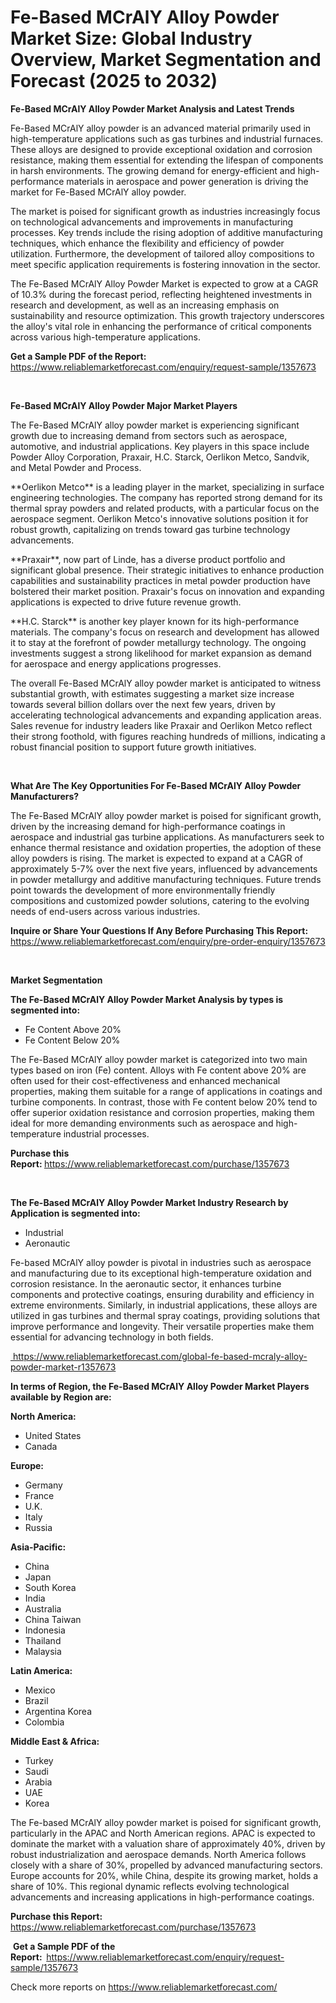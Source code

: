 <p><h1>Fe-Based MCrAlY Alloy Powder Market Size: Global Industry Overview, Market Segmentation and Forecast (2025 to 2032)</h1></p><p><strong>Fe-Based MCrAlY Alloy Powder Market Analysis and Latest Trends</strong></p>
<p><p>Fe-Based MCrAlY alloy powder is an advanced material primarily used in high-temperature applications such as gas turbines and industrial furnaces. These alloys are designed to provide exceptional oxidation and corrosion resistance, making them essential for extending the lifespan of components in harsh environments. The growing demand for energy-efficient and high-performance materials in aerospace and power generation is driving the market for Fe-Based MCrAlY alloy powder. </p><p>The market is poised for significant growth as industries increasingly focus on technological advancements and improvements in manufacturing processes. Key trends include the rising adoption of additive manufacturing techniques, which enhance the flexibility and efficiency of powder utilization. Furthermore, the development of tailored alloy compositions to meet specific application requirements is fostering innovation in the sector. </p><p>The Fe-Based MCrAlY Alloy Powder Market is expected to grow at a CAGR of 10.3% during the forecast period, reflecting heightened investments in research and development, as well as an increasing emphasis on sustainability and resource optimization. This growth trajectory underscores the alloy's vital role in enhancing the performance of critical components across various high-temperature applications.</p></p>
<p><strong>Get a Sample PDF of the Report:&nbsp;</strong> <a href="https://www.reliablemarketforecast.com/enquiry/request-sample/1357673?utm_campaign=3527&utm_medium=2&utm_source=Github&utm_content=ia&utm_term=02042025&utm_id=fe-based-mcraly-alloy-powder">https://www.reliablemarketforecast.com/enquiry/request-sample/1357673</a></p>
<p>&nbsp;</p>
<p><strong>Fe-Based MCrAlY Alloy Powder Major Market Players</strong></p>
<p><p>The Fe-Based MCrAlY alloy powder market is experiencing significant growth due to increasing demand from sectors such as aerospace, automotive, and industrial applications. Key players in this space include Powder Alloy Corporation, Praxair, H.C. Starck, Oerlikon Metco, Sandvik, and Metal Powder and Process.</p><p>**Oerlikon Metco** is a leading player in the market, specializing in surface engineering technologies. The company has reported strong demand for its thermal spray powders and related products, with a particular focus on the aerospace segment. Oerlikon Metco's innovative solutions position it for robust growth, capitalizing on trends toward gas turbine technology advancements.</p><p>**Praxair**, now part of Linde, has a diverse product portfolio and significant global presence. Their strategic initiatives to enhance production capabilities and sustainability practices in metal powder production have bolstered their market position. Praxair's focus on innovation and expanding applications is expected to drive future revenue growth.</p><p>**H.C. Starck** is another key player known for its high-performance materials. The company's focus on research and development has allowed it to stay at the forefront of powder metallurgy technology. The ongoing investments suggest a strong likelihood for market expansion as demand for aerospace and energy applications progresses.</p><p>The overall Fe-Based MCrAlY alloy powder market is anticipated to witness substantial growth, with estimates suggesting a market size increase towards several billion dollars over the next few years, driven by accelerating technological advancements and expanding application areas. Sales revenue for industry leaders like Praxair and Oerlikon Metco reflect their strong foothold, with figures reaching hundreds of millions, indicating a robust financial position to support future growth initiatives.</p></p>
<p>&nbsp;</p>
<p><strong>What Are The Key Opportunities For Fe-Based MCrAlY Alloy Powder Manufacturers?</strong></p>
<p><p>The Fe-Based MCrAlY alloy powder market is poised for significant growth, driven by the increasing demand for high-performance coatings in aerospace and industrial gas turbine applications. As manufacturers seek to enhance thermal resistance and oxidation properties, the adoption of these alloy powders is rising. The market is expected to expand at a CAGR of approximately 5-7% over the next five years, influenced by advancements in powder metallurgy and additive manufacturing techniques. Future trends point towards the development of more environmentally friendly compositions and customized powder solutions, catering to the evolving needs of end-users across various industries.</p></p>
<p><strong>Inquire or Share Your Questions If Any Before Purchasing This Report:</strong> <a href="https://www.reliablemarketforecast.com/enquiry/pre-order-enquiry/1357673?utm_campaign=3527&utm_medium=2&utm_source=Github&utm_content=ia&utm_term=02042025&utm_id=fe-based-mcraly-alloy-powder">https://www.reliablemarketforecast.com/enquiry/pre-order-enquiry/1357673</a></p>
<p>&nbsp;</p>
<p><strong>Market Segmentation</strong></p>
<p><strong>The Fe-Based MCrAlY Alloy Powder Market Analysis by types is segmented into:</strong></p>
<p><ul><li>Fe Content Above 20%</li><li>Fe Content Below 20%</li></ul></p>
<p><p>The Fe-Based MCrAlY alloy powder market is categorized into two main types based on iron (Fe) content. Alloys with Fe content above 20% are often used for their cost-effectiveness and enhanced mechanical properties, making them suitable for a range of applications in coatings and turbine components. In contrast, those with Fe content below 20% tend to offer superior oxidation resistance and corrosion properties, making them ideal for more demanding environments such as aerospace and high-temperature industrial processes.</p></p>
<p><strong>Purchase this Report:&nbsp;</strong><a href="https://www.reliablemarketforecast.com/purchase/1357673?utm_campaign=3527&utm_medium=2&utm_source=Github&utm_content=ia&utm_term=02042025&utm_id=fe-based-mcraly-alloy-powder">https://www.reliablemarketforecast.com/purchase/1357673</a></p>
<p>&nbsp;</p>
<p><strong>The Fe-Based MCrAlY Alloy Powder Market Industry Research by Application is segmented into:</strong></p>
<p><ul><li>Industrial</li><li>Aeronautic</li></ul></p>
<p><p>Fe-based MCrAlY alloy powder is pivotal in industries such as aerospace and manufacturing due to its exceptional high-temperature oxidation and corrosion resistance. In the aeronautic sector, it enhances turbine components and protective coatings, ensuring durability and efficiency in extreme environments. Similarly, in industrial applications, these alloys are utilized in gas turbines and thermal spray coatings, providing solutions that improve performance and longevity. Their versatile properties make them essential for advancing technology in both fields.</p></p>
<p><a href="https://www.reliablemarketforecast.com/global-fe-based-mcraly-alloy-powder-market-r1357673?utm_campaign=3527&utm_medium=2&utm_source=Github&utm_content=ia&utm_term=02042025&utm_id=fe-based-mcraly-alloy-powder">&nbsp;https://www.reliablemarketforecast.com/global-fe-based-mcraly-alloy-powder-market-r1357673</a></p>
<p><strong>In terms of Region, the Fe-Based MCrAlY Alloy Powder Market Players available by Region are:</strong></p>
<p>
    <p> <strong> North America: </strong>
        <ul>
            <li>United States</li>
            <li>Canada</li>
        </ul>
        </p> 
    <p> <strong> Europe: </strong>
        <ul>
            <li>Germany</li>
            <li>France</li>
            <li>U.K.</li>
            <li>Italy</li>
            <li>Russia</li>
        </ul>
        </p> 
    <p> <strong> Asia-Pacific: </strong>
        <ul>
            <li>China</li>
            <li>Japan</li>
            <li>South Korea</li>
            <li>India</li>
            <li>Australia</li>
            <li>China Taiwan</li>
            <li>Indonesia</li>
            <li>Thailand</li>
            <li>Malaysia</li>
        </ul>
        </p> 
    <p> <strong> Latin America: </strong>
        <ul>
            <li>Mexico</li>
            <li>Brazil</li>
            <li>Argentina Korea</li>
            <li>Colombia</li>
        </ul>
        </p> 
    <p> <strong> Middle East & Africa: </strong>
        <ul>
            <li>Turkey</li>
            <li>Saudi</li>
            <li>Arabia</li>
            <li>UAE</li>
            <li>Korea</li>
        </ul>
    </p>
    </p>
<p><p>The Fe-based MCrAlY alloy powder market is poised for significant growth, particularly in the APAC and North American regions. APAC is expected to dominate the market with a valuation share of approximately 40%, driven by robust industrialization and aerospace demands. North America follows closely with a share of 30%, propelled by advanced manufacturing sectors. Europe accounts for 20%, while China, despite its growing market, holds a share of 10%. This regional dynamic reflects evolving technological advancements and increasing applications in high-performance coatings.</p></p>
<p><strong>Purchase this Report: </strong><a href="https://www.reliablemarketforecast.com/purchase/1357673?utm_campaign=3527&utm_medium=2&utm_source=Github&utm_content=ia&utm_term=02042025&utm_id=fe-based-mcraly-alloy-powder">https://www.reliablemarketforecast.com/purchase/1357673</a></p>
<p>&nbsp;<strong>Get a Sample PDF of the Report:&nbsp;&nbsp;</strong><a href="https://www.reliablemarketforecast.com/enquiry/request-sample/1357673?utm_campaign=3527&utm_medium=2&utm_source=Github&utm_content=ia&utm_term=02042025&utm_id=fe-based-mcraly-alloy-powder">https://www.reliablemarketforecast.com/enquiry/request-sample/1357673</a></p>
<p><strong></strong></p>
<p>Check more reports on <a href="https://www.reliablemarketforecast.com/?utm_campaign=3527&utm_medium=2&utm_source=Github&utm_content=ia&utm_term=02042025&utm_id=fe-based-mcraly-alloy-powder">https://www.reliablemarketforecast.com/</a></p>